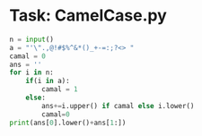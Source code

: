 
# Task: CamelCase.py

``` py
n = input()
a = "'\".,@!#$%^&*()_+-=:;?<> "
camal = 0
ans = ''
for i in n:
    if(i in a):
        camal = 1
    else:
        ans+=i.upper() if camal else i.lower()
        camal=0
print(ans[0].lower()+ans[1:])
```
    